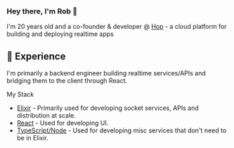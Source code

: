 ### Hey there, I'm Rob 👋

I'm 20 years old and a co-founder & developer @ [Hop](https://hop.io) - a cloud platform for building and deploying realtime apps

## 🌱 Experience
I'm primarily a backend engineer building realtime services/APIs and bridging them to the client through React. 

My Stack

- [Elixir](https://elixir-lang.org/) - Primarily used for developing socket services, APIs and distribution at scale.
- [React](https://reactjs.org/) - Used for developing UI.
- [TypeScript/Node](https://nodejs.org/en/) - Used for developing misc services that don't need to be in Elixir.
